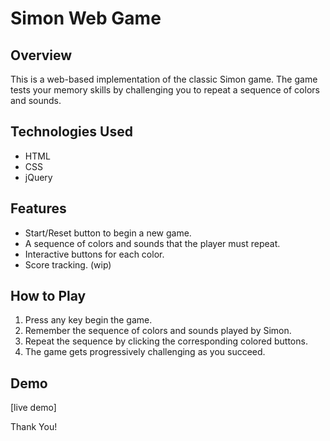 # Simon Web Game

## Overview

This is a web-based implementation of the classic Simon game. The game tests your memory skills by challenging you to repeat a sequence of colors and sounds.

## Technologies Used

- HTML
- CSS
- jQuery

## Features

- Start/Reset button to begin a new game.
- A sequence of colors and sounds that the player must repeat.
- Interactive buttons for each color.
- Score tracking. (wip)

## How to Play

1. Press any key begin the game.
2. Remember the sequence of colors and sounds played by Simon.
3. Repeat the sequence by clicking the corresponding colored buttons.
4. The game gets progressively challenging as you succeed.

## Demo

[live demo]

Thank You!
